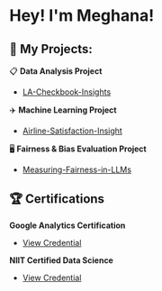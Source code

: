 # Hey! I'm Meghana!

## 🚀 My Projects:

 

📋 **Data Analysis Project**  
- [LA-Checkbook-Insights](https://github.com/meghananekkanti25/LA-Checkbook-Insights?tab=readme-ov-file#-la-checkbook-insights)  

✈️ **Machine Learning Project**  
- [Airline-Satisfaction-Insight](https://github.com/meghananekkanti25/Airline-Customer-Satisfaction)  

🖥️ **Fairness & Bias Evaluation Project**  
- [Measuring-Fairness-in-LLMs](https://github.com/meghananekkanti25/Measuring-Fairness-in-LLMs)


## 🏆 Certifications

**Google Analytics Certification**  
- [View Credential](https://skillshop.credential.net/a07dec93-d9f1-4652-a2eb-c7e21f844501#acc.1F8Yvox7)

**NIIT Certified Data Science**
- [View Credential](https://github.com/user-attachments/files/19391935/NIIT.Course.cert.pdf)



